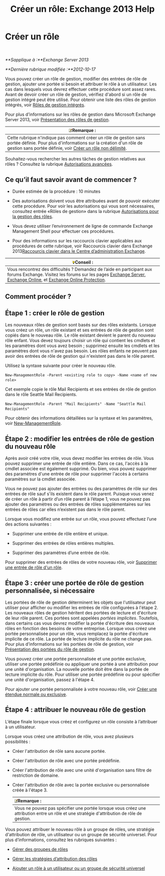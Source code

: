 ﻿---
title: 'Créer un rôle: Exchange 2013 Help'
TOCTitle: Créer un rôle
ms:assetid: e614ad8f-5946-4135-b130-89ea626afcd4
ms:mtpsurl: https://technet.microsoft.com/fr-fr/library/Dd351214(v=EXCHG.150)
ms:contentKeyID: 50479455
ms.date: 05/23/2018
mtps_version: v=EXCHG.150
ms.translationtype: MT
---

# Créer un rôle

 

_**Sapplique à :**Exchange Server 2013_

_**Dernière rubrique modifiée :**2012-10-17_

Vous pouvez créer un rôle de gestion, modifier des entrées de rôle de gestion, ajouter une portée si besoin et attribuer le rôle à un utilisateur. Les cas dans lesquels vous devrez effectuer cette procédure sont assez rares. Avant de devoir créer un rôle de gestion, vérifiez d'abord si un rôle de gestion intégré peut être utilisé. Pour obtenir une liste des rôles de gestion intégrés, voir [Rôles de gestion intégrés](built-in-management-roles-exchange-2013-help.md).

Pour plus d’informations sur les rôles de gestion dans Microsoft Exchange Server 2013, voir [Présentation des rôles de gestion](understanding-management-roles-exchange-2013-help.md).

<table>
<thead>
<tr class="header">
<th><img src="images/JJ159664.note(EXCHG.150).gif" title="Remarque" alt="Remarque" />Remarque :</th>
</tr>
</thead>
<tbody>
<tr class="odd">
<td>Cette rubrique n'indique pas comment créer un rôle de gestion sans portée définie. Pour plus d'informations sur la création d'un rôle de gestion sans portée définie, voir <a href="create-an-unscoped-role-exchange-2013-help.md">Créer un rôle non délimité</a>.</td>
</tr>
</tbody>
</table>


Souhaitez-vous rechercher les autres tâches de gestion relatives aux rôles ? Consultez la rubrique [Autorisations avancées](advanced-permissions-exchange-2013-help.md).

## Ce qu’il faut savoir avant de commencer ?

  - Durée estimée de la procédure : 10 minutes

  - Des autorisations doivent vous être attribuées avant de pouvoir exécuter cette procédure. Pour voir les autorisations qui vous sont nécessaires, consultez entrée «Rôles de gestion» dans la rubrique [Autorisations pour la gestion des rôles](role-management-permissions-exchange-2013-help.md).

  - Vous devez utiliser l’environnement de ligne de commande Exchange Management Shell pour effectuer ces procédures.

  - Pour des informations sur les raccourcis clavier applicables aux procédures de cette rubrique, voir Raccourcis clavier dans Exchange 2013[Raccourcis clavier dans le Centre d’administration Exchange](keyboard-shortcuts-in-the-exchange-admin-center-exchange-online-protection-help.md).

<table>
<thead>
<tr class="header">
<th><img src="images/Bb125224.tip(EXCHG.150).gif" title="Conseil" alt="Conseil" />Conseil :</th>
</tr>
</thead>
<tbody>
<tr class="odd">
<td>Vous rencontrez des difficultés ? Demandez de l’aide en participant aux forums Exchange. Visitez les forums sur les pages <a href="https://go.microsoft.com/fwlink/p/?linkid=60612">Exchange Server</a>, <a href="https://go.microsoft.com/fwlink/p/?linkid=267542">Exchange Online</a>, et <a href="https://go.microsoft.com/fwlink/p/?linkid=285351">Exchange Online Protection</a>.</td>
</tr>
</tbody>
</table>


## Comment procéder ?

## Étape 1 : créer le rôle de gestion

Les nouveaux rôles de gestion sont basés sur des rôles existants. Lorsque vous créez un rôle, un rôle existant et ses entrées de rôle de gestion sont copiés dans le nouveau rôle. Le rôle existant devient le parent du nouveau rôle enfant. Vous devez toujours choisir un rôle qui contient les cmdlets et les paramètres dont vous avez besoin ; supprimez ensuite les cmdlets et les paramètres dont vous n'avez pas besoin. Les rôles enfants ne peuvent pas avoir des entrées de rôle de gestion qui n'existent pas dans le rôle parent.

Utilisez la syntaxe suivante pour créer le nouveau rôle.

    New-ManagementRole -Parent <existing role to copy> -Name <name of new role>

Cet exemple copie le rôle Mail Recipients et ses entrées de rôle de gestion dans le rôle Seattle Mail Recipients.

    New-ManagementRole -Parent "Mail Recipients" -Name "Seattle Mail Recipients"

Pour obtenir des informations détaillées sur la syntaxe et les paramètres, voir [New-ManagementRole](https://technet.microsoft.com/fr-fr/library/dd298073\(v=exchg.150\)).

## Étape 2 : modifier les entrées de rôle de gestion du nouveau rôle

Après avoir créé votre rôle, vous devez modifier les entrées de rôle. Vous pouvez supprimer une entrée de rôle entière. Dans ce cas, l'accès à la cmdlet associée est également supprimé. Ou bien, vous pouvez supprimer des paramètres d'une entrée de rôle pour supprimer l'accès à certains paramètres sur la cmdlet associée.

Vous ne pouvez pas ajouter des entrées ou des paramètres de rôle sur des entrées de rôle sauf s'ils existent dans le rôle parent. Puisque vous venez de créer un rôle à partir d’un rôle parent à l’étape 1, vous ne pouvez pas ajouter des paramètres ou des entrées de rôles supplémentaires sur les entrées de rôles car elles n’existent pas dans le rôle parent.

Lorsque vous modifiez une entrée sur un rôle, vous pouvez effectuez l’une des actions suivantes :

  - Supprimer une entrée de rôle entière et unique.

  - Supprimer des entrées de rôles entières multiples.

  - Supprimer des paramètres d’une entrée de rôle.

Pour supprimer des entrées de rôles de votre nouveau rôle, voir [Supprimer une entrée de rôle d'un rôle](remove-a-role-entry-from-a-role-exchange-2013-help.md).

## Étape 3 : créer une portée de rôle de gestion personnalisée, si nécessaire

Les portées de rôle de gestion déterminent les objets que l'utilisateur peut utiliser pour afficher ou modifier les entrées de rôle configurées à l'étape 2. Les nouveaux rôles de gestion héritent des portées de lecture et d'écriture de leur rôle parent. Ces portées sont appelées *portées implicites*. Toutefois, dans certains cas vous devrez modifier la portée d'écriture des nouveaux rôles en fonction des besoins de votre entreprise. Lorsque vous créez une portée personnalisée pour un rôle, vous remplacez la portée d'écriture implicite de ce rôle. La portée de lecture implicite du rôle ne change pas. Pour plus d’informations sur les portées de rôle de gestion, voir [Présentation des portées du rôle de gestion](understanding-management-role-scopes-exchange-2013-help.md).

Vous pouvez créer une portée personnalisée et une portée exclusive, utiliser une portée prédéfinie ou appliquer une portée à une attribution pour une unité d'organisation. La nouvelle portée doit être dans la portée de lecture implicite du rôle. Pour utiliser une portée prédéfinie ou pour spécifier une unité d'organisation, passez à l'étape 4.

Pour ajouter une portée personnalisée à votre nouveau rôle, voir [Créer une étendue normale ou exclusive](create-a-regular-or-exclusive-scope-exchange-2013-help.md).

## Étape 4 : attribuer le nouveau rôle de gestion

L’étape finale lorsque vous créez et configurez un rôle consiste à l’attribuer à un utilisateur.

Lorsque vous créez une attribution de rôle, vous avez plusieurs possibilités :

  - Créer l'attribution de rôle sans aucune portée.

  - Créer l'attribution de rôle avec une portée prédéfinie.

  - Créer l'attribution de rôle avec une unité d'organisation sans filtre de restriction de domaine.

  - Créer l'attribution de rôle avec la portée exclusive ou personnalisée créée à l'étape 3.
    
    <table>
    <thead>
    <tr class="header">
    <th><img src="images/JJ159664.note(EXCHG.150).gif" title="Remarque" alt="Remarque" />Remarque :</th>
    </tr>
    </thead>
    <tbody>
    <tr class="odd">
    <td>Vous ne pouvez pas spécifier une portée lorsque vous créez une attribution entre un rôle et une stratégie d'attribution de rôle de gestion.</td>
    </tr>
    </tbody>
    </table>


Vous pouvez attribuer le nouveau rôle à un groupe de rôles, une stratégie d'attribution de rôle, un utilisateur ou un groupe de sécurité universel. Pour plus d’informations, consultez les rubriques suivantes :

  - [Gérer des groupes de rôles](manage-role-groups-exchange-2013-help.md)

  - [Gérer les stratégies d’attribution des rôles](manage-role-assignment-policies-exchange-2013-help.md)

  - [Ajouter un rôle à un utilisateur ou un groupe de sécurité universel](add-a-role-to-a-user-or-usg-exchange-2013-help.md)

